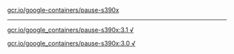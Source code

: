 [gcr.io/google-containers/pause-s390x](https://hub.docker.com/r/sqeven/pause-s390x/tags/) 

----
[gcr.io/google_containers/pause-s390x:3.1 √](https://hub.docker.com/r/sqeven/pause-s390x/tags/)

[gcr.io/google_containers/pause-s390x:3.0 √](https://hub.docker.com/r/sqeven/pause-s390x/tags/)

